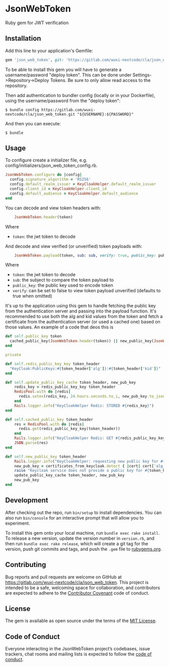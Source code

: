 # JsonWebToken

Ruby gem for JWT verification

## Installation

Add this line to your application's Gemfile:

```ruby
gem 'json_web_token', git: 'https://gitlab.com/wuxi-nextcode/cla/json_web_token.git'
```

To be able to install this gem you will have to generate a username/password "deploy token". This can be done under Settings->Repository->Deploy Tokens. Be sure to only allow read access to the repository.

Then add authentication to bundler config (locally or in your Dockerfile), using the username/password from the "deploy token":

    $ bundle config https://gitlab.com/wuxi-nextcode/cla/json_web_token.git "${USERNAME}:${PASSWORD}"
    
And then you can execute:

    $ bundle

## Usage

To configure create a initializer file, e.g. config/initializers/json_web_token_config.rb. 

```ruby
JsonWebToken.configure do |config|
  config.signature_algorithm = 'RS256'
  config.default_realm_issuer = KeyCloakHelper.default_realm_issuer
  config.client_id = KeyCloakHelper.client_id
  config.default_audience = KeyCloakHelper.default_audience
end
```

You can decode and view token headers with:

```ruby
    JsonWebToken.header(token)
```
Where
* `token`: the jwt token to decode

And decode and view verified (or unverified) token payloads with:

```ruby
    JsonWebToken.payload(token, sub: sub, verify: true, public_key: public_key)
```

Where
* `token`: the jwt token to decode
* `sub`: the subject to compare the token payload to
* `public_key`: the public key used to encode token
* `verify`: can be set to false to view token payload unverified (defaults to true when omitted)

It's up to the application using this gem to handle fetching the public key from the authentication server and passing into the payload function. It's recommended to use both the alg and kid values from the token and fetch a certificate from the authentication server (or used a cached one) based on those values. An example of a code that deos this is
```ruby
def self.public_key token
  cached_public_key(JsonWebToken.header(token)) || new_public_key(JsonWebToken.header(token))
end

private

def self.redis_public_key_key token_header
  "KeyCloak:PublicKeys:#{token_header['alg']}:#{token_header['kid']}"
end

def self.update_public_key_cache token_header, new_pub_key
    redis_key = redis_public_key_key token_header
    RedisPool.with do |redis|
      redis.setex(redis_key, 24.hours.seconds.to_i, new_pub_key.to_json)
    end
    Rails.logger.info("KeyCloakHelper Redis: STORED #{redis_key}")
end

def self.cached_public_key token_header
    res = RedisPool.with do |redis|
      redis.get(redis_public_key_key(token_header))
    end
    Rails.logger.info("KeyCloakHelper Redis: GET #{redis_public_key_key(token_header)}")
    JSON.parse(res)
end

def self.new_public_key token_header
    Rails.logger.info("KeyCloakHelper: requesting new public key for #{token_header['alg']}:#{token_header['kid']}")
    new_pub_key = certificates_from_keycloak.detect { |cert| cert['alg'] == token_header['alg'] && cert['kid'] == token_header['kid'] }
    raise "Keycloak service does not provide a public key for #{token_header['alg']}:#{token_header['kid']} as required" if new_pub_key.nil?
    update_public_key_cache token_header, new_pub_key
    new_pub_key
end 
```

## Development

After checking out the repo, run `bin/setup` to install dependencies. You can also run `bin/console` for an interactive prompt that will allow you to experiment.

To install this gem onto your local machine, run `bundle exec rake install`. To release a new version, update the version number in `version.rb`, and then run `bundle exec rake release`, which will create a git tag for the version, push git commits and tags, and push the `.gem` file to [rubygems.org](https://rubygems.org).

## Contributing

Bug reports and pull requests are welcome on GitHub at https://gitlab.com/wuxi-nextcode/cla/json_web_token. This project is intended to be a safe, welcoming space for collaboration, and contributors are expected to adhere to the [Contributor Covenant](http://contributor-covenant.org) code of conduct.

## License

The gem is available as open source under the terms of the [MIT License](https://opensource.org/licenses/MIT).

## Code of Conduct

Everyone interacting in the JsonWebToken project’s codebases, issue trackers, chat rooms and mailing lists is expected to follow the [code of conduct](https://github.com/[USERNAME]/json_web_token/blob/master/CODE_OF_CONDUCT.md).
